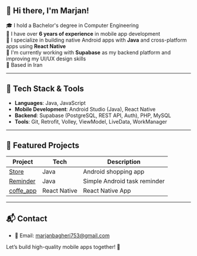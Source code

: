 
## 👋 Hi there, I'm Marjan!

🎓 I hold a Bachelor's degree in Computer Engineering  
💼 I have over **6 years of experience** in mobile app development  
📱 I specialize in building native Android apps with **Java** and cross-platform apps using **React Native**  
🌱 I'm currently working with **Supabase** as my backend platform and improving my UI/UX design skills  
📍 Based in Iran

---

## 🔧 Tech Stack & Tools

- **Languages**: Java, JavaScript
- **Mobile Development**: Android Studio (Java), React Native
- **Backend**: Supabase (PostgreSQL, REST API, Auth), PHP, MySQL
- **Tools**: Git, Retrofit, Volley, ViewModel, LiveData, WorkManager

---

## 📌 Featured Projects

| Project | Tech | Description |
|--------|------|-------------|
| [Store](https://github.com/marjan753/Store) | Java | Android shopping app |
| [Reminder](https://github.com/marjan753/reminder) | Java | Simple Android task reminder |
| [coffe_app](https://github.com/marjan753/coffe_app) | React Native | React Native App |


---



## 📬 Contact

- 📧 Email: marjanbagheri753@gmail.com  


Let’s build high-quality mobile apps together! 🚀
